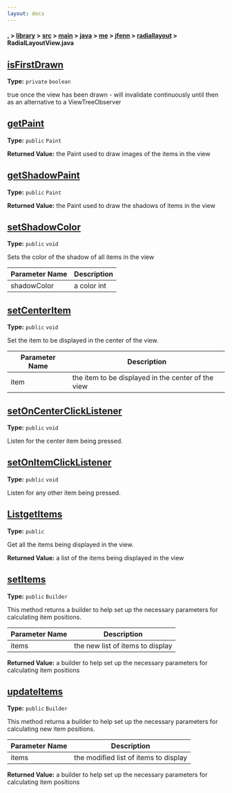 ```yaml
---
layout: docs
---
```

#### [.](./../../../../../../../index) > [library](./../../../../../../index) > [src](./../../../../../index) > [main](./../../../../index) > [java](./../../../index) > [me](./../../index) > [jfenn](./../index) > [radiallayout](./index) > **RadialLayoutView.java**

## [isFirstDrawn](https://github.com/TheAndroidMaster/RadialLayout/blob/master/library/src/main/java/me/jfenn/radiallayout/RadialLayoutView.java#L89)

**Type:** `private` `boolean`

true once the view has been drawn - will invalidate continuously until then as an alternative to a ViewTreeObserver 












## [getPaint](https://github.com/TheAndroidMaster/RadialLayout/blob/master/library/src/main/java/me/jfenn/radiallayout/RadialLayoutView.java#L126)

**Type:** `public` `Paint`






**Returned Value:** the Paint used to draw images of the items in the view  








## [getShadowPaint](https://github.com/TheAndroidMaster/RadialLayout/blob/master/library/src/main/java/me/jfenn/radiallayout/RadialLayoutView.java#L133)

**Type:** `public` `Paint`






**Returned Value:** the Paint used to draw the shadows of items in the view  








## [setShadowColor](https://github.com/TheAndroidMaster/RadialLayout/blob/master/library/src/main/java/me/jfenn/radiallayout/RadialLayoutView.java#L140)

**Type:** `public` `void`

Sets the color of the shadow of all items in the view 





|Parameter Name|Description|
|-----|-----|
|shadowColor|a color int  |








## [setCenterItem](https://github.com/TheAndroidMaster/RadialLayout/blob/master/library/src/main/java/me/jfenn/radiallayout/RadialLayoutView.java#L159)

**Type:** `public` `void`

Set the item to be displayed in the center of the view. 





|Parameter Name|Description|
|-----|-----|
|item|the item to be displayed in the center of the view  |








## [setOnCenterClickListener](https://github.com/TheAndroidMaster/RadialLayout/blob/master/library/src/main/java/me/jfenn/radiallayout/RadialLayoutView.java#L172)

**Type:** `public` `void`

Listen for the center item being pressed. 












## [setOnItemClickListener](https://github.com/TheAndroidMaster/RadialLayout/blob/master/library/src/main/java/me/jfenn/radiallayout/RadialLayoutView.java#L179)

**Type:** `public` `void`

Listen for any other item being pressed. 












## [ListgetItems](https://github.com/TheAndroidMaster/RadialLayout/blob/master/library/src/main/java/me/jfenn/radiallayout/RadialLayoutView.java#L186)

**Type:** `public`

Get all the items being displayed in the view. 






**Returned Value:** a list of the items being displayed in the view  








## [setItems](https://github.com/TheAndroidMaster/RadialLayout/blob/master/library/src/main/java/me/jfenn/radiallayout/RadialLayoutView.java#L195)

**Type:** `public` `Builder`

This method returns a builder to help set up the necessary parameters 
for calculating item positions. 





|Parameter Name|Description|
|-----|-----|
|items|the new list of items to display|


**Returned Value:** a builder to help set up the necessary parameters for calculating item positions  








## [updateItems](https://github.com/TheAndroidMaster/RadialLayout/blob/master/library/src/main/java/me/jfenn/radiallayout/RadialLayoutView.java#L214)

**Type:** `public` `Builder`

This method returns a builder to help set up the necessary parameters for calculating 
new item positions. 





|Parameter Name|Description|
|-----|-----|
|items|the modified list of items to display|


**Returned Value:** a builder to help set up the necessary parameters for calculating item positions  








